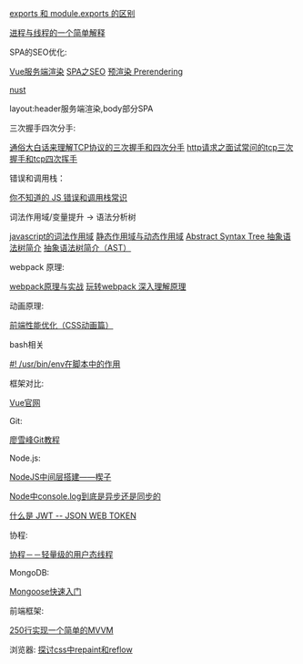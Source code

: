 [exports 和 module.exports 的区别](https://cnodejs.org/topic/5231a630101e574521e45ef8)

[进程与线程的一个简单解释](http://www.ruanyifeng.com/blog/2013/04/processes_and_threads.html)


SPA的SEO优化:

[Vue服务端渲染](https://ssr.vuejs.org/zh/)
[SPA之SEO](https://segmentfault.com/a/1190000007410715)
[预渲染 Prerendering](https://github.com/chrisvfritz/prerender-spa-plugin)

[nust](https://zh.nuxtjs.org/)

layout:header服务端渲染,body部分SPA

三次握手四次分手:

[通俗大白话来理解TCP协议的三次握手和四次分手](https://github.com/jawil/blog/issues/14)
[http请求之面试常问的tcp三次握手和tcp四次挥手](http://www.jianshu.com/p/23c76a127e2d)

错误和调用栈：

[你不知道的 JS 错误和调用栈常识](https://zhuanlan.zhihu.com/p/25644447)

词法作用域/变量提升 -> 语法分析树

[javascript的词法作用域](http://js8.in/2011/08/15/javascript%E7%9A%84%E8%AF%8D%E6%B3%95%E4%BD%9C%E7%94%A8%E5%9F%9F/)
[静态作用域与动态作用域](https://zh.wikipedia.org/wiki/%E4%BD%9C%E7%94%A8%E5%9F%9F#.E9.9D.99.E6.80.81.E4.BD.9C.E7.94.A8.E5.9F.9F.E4.B8.8E.E5.8A.A8.E6.80.81.E4.BD.9C.E7.94.A8.E5.9F.9F)
[Abstract Syntax Tree 抽象语法树简介](https://div.io/topic/1994)
[抽象语法树简介（AST）](http://blog.csdn.net/dongtingzhizi/article/details/8019911)

webpack
原理:

[webpack原理与实战](http://imweb.io/topic/59324940b9b65af940bf58ae)
[玩转webpack 深入理解原理](http://www.thkdog.com/html5/2015/05/08/webpack.html)

动画原理:

[前端性能优化（CSS动画篇）](https://segmentfault.com/a/1190000000490328)

bash相关

[#! /usr/bin/env在脚本中的作用](http://blog.csdn.net/iamzhangzhuping/article/details/50425754)

框架对比:

[Vue官网](https://cn.vuejs.org/v2/guide/comparison.html)

Git:

[廖雪峰Git教程](https://www.liaoxuefeng.com/wiki/0013739516305929606dd18361248578c67b8067c8c017b000)

Node.js:

[NodeJS中间层搭建——楔子](http://jafeney.com/2016/01/10/2016-01-10-node-middleware/)

[Node中console.log到底是异步还是同步的](http://nekomiao.me/2017/06/21/console-log-async-or-sync/)

[什么是 JWT -- JSON WEB TOKEN](https://www.jianshu.com/p/576dbf44b2ae)


协程:

[协程－－轻量级的用户态线程](http://blog.csdn.net/shenlei19911210/article/details/61194617)

MongoDB:

[Mongoose快速入门](https://cnodejs.org/topic/595d9ad5a4de5625080fe118)

前端框架:

[250行实现一个简单的MVVM](https://zhuanlan.zhihu.com/p/24475845)

浏览器:
[探讨css中repaint和reflow](http://www.cnblogs.com/shenqi0920/p/3545820.html)
